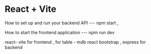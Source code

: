 # React + Vite



How to set up and run your backend API --- npm start  ,

How to start the frontend application --- npm run dev

 react- vite for frontend ,
 for table - mdb react bootstrap  ,
 express for backend
 
